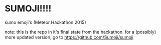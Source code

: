 # SUMOJI!!!!
sumo emoji's (Meteor Hackathon 2015)

note: this is the repo in it's final state from the hackathon. for a (possibly) more updated version, go to https://github.com/Sumoji/sumoji
